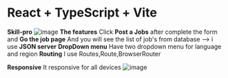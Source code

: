 # React + TypeScript + Vite

**Skill-pro**
![image](https://github.com/user-attachments/assets/24d75d59-df06-47d9-9088-982cb7cea8c6)
**The features**
Click **Post a Jobs** after complete the form and **Go the job page**
And you will see the list of job's from database --> i use **JSON server**
**DropDown menu**
Have two dropdown menu for language and region 
**Routing**
I use Routes,Route,BrowserRouter


**Responsive**
It responsive for all devices
![image](https://github.com/user-attachments/assets/83a67502-444c-4b46-9ba7-dae562cfc9c4)
